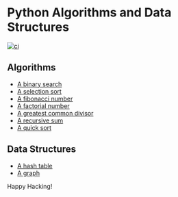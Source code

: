 # Python Algorithms and Data Structures

[![ci](https://github.com/keithnoguchi/algorithms-py/actions/workflows/ci.yml/badge.svg)](https://github.com/keithnoguchi/algorithms-py/actions)

## Algorithms

- [A binary search](binary_search/main.py)
- [A selection sort](selection_sort/main.py)
- [A fibonacci number](fibonacci/main.py)
- [A factorial number](factorial/main.py)
- [A greatest common divisor](gcd/main.py)
- [A recursive sum](sum/main.py)
- [A quick sort](quick_sort/main.py)

## Data Structures

- [A hash table](hash_table/main.py)
- [A graph](graph/main.py)

Happy Hacking!
